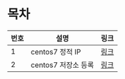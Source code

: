 # 목차

| 번호 | 설명 | 링크 | 
| -- | --- | ---- |
| 1 | centos7 정적 IP | [링크](configure_centos7_staticIP.md) | 
| 2 | centos7 저장소 등록 | [링크](centos_repository.md) | 